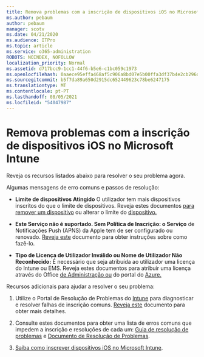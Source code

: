```yaml
---
title: Remova problemas com a inscrição de dispositivos iOS no Microsoft Intune
ms.author: pebaum
author: pebaum
manager: scotv
ms.date: 04/21/2020
ms.audience: ITPro
ms.topic: article
ms.service: o365-administration
ROBOTS: NOINDEX, NOFOLLOW
localization_priority: Normal
ms.assetid: d717bcc9-1cc1-44f6-b5e6-c1bc059c1973
ms.openlocfilehash: 0aaece95effa468af5c906a8bd07e5b00ffa3df37b4e2cb296d64108efec94e9
ms.sourcegitcommit: b5f7da89a650d2915dc652449623c78be6247175
ms.translationtype: MT
ms.contentlocale: pt-PT
ms.lasthandoff: 08/05/2021
ms.locfileid: "54047987"
---
```

# <a name="troubleshoot-issues-with-enrolling-ios-devices-in-microsoft-intune"></a>Remova problemas com a inscrição de dispositivos iOS no Microsoft Intune

Reveja os recursos listados abaixo para resolver o seu problema agora. 
  
Algumas mensagens de erro comuns e passos de resolução:
  
- **Limite de dispositivos Atingido** O utilizador tem mais dispositivos inscritos do que o limite de dispositivos. Reveja estes documentos [para remover um dispositivo](https://docs.microsoft.com/intune/devices-wipe) ou alterar o limite do [dispositivo.](https://docs.microsoft.com/intune/enrollment-restrictions-set#set-device-limit-restrictions)
    
- **Este Serviço não é suportado. Sem Política de Inscrição: o Serviço** de Notificações Push (APNS) da Apple tem de ser configurado ou renovado. [Reveja este](https://docs.microsoft.com/intune/apple-mdm-push-certificate-get) documento para obter instruções sobre como fazê-lo. 
    
- **Tipo de Licença de Utilizador Inválido ou Nome de Utilizador Não Reconhecido:** É necessário que seja atribuída ao utilizador uma licença do Intune ou EMS. Reveja estes documentos para atribuir uma licença através do Office [de Administração ou](https://docs.microsoft.com/intune/licenses-assign) do portal do [Azure.](https://docs.microsoft.com/azure/active-directory/license-users-groups)
    
Recursos adicionais para ajudar a resolver o seu problema:
  
1. Utilize o Portal de Resolução de Problemas do [Intune](https://devicemanagement.microsoft.com/#blade/Microsoft_Intune_DeviceSettings/TroubleshootBlade) para diagnosticar e resolver falhas de inscrição comuns. [Reveja este](https://docs.microsoft.com/intune/help-desk-operators) documento para obter mais detalhes. 
    
2. Consulte estes documentos para obter uma lista de erros comuns que impedem a inscrição e resoluções de cada um: [Guia de resolução de problemas](https://support.microsoft.com/help/4039809/troubleshooting-ios-device-enrollment-in-intune) e [Documento de Resolução de Problemas](https://docs.microsoft.com/troubleshoot/mem/intune/troubleshoot-device-enrollment-in-intune).
    
3. [Saiba como inscrever dispositivos iOS no Microsoft Intune](https://docs.microsoft.com/intune/ios-enroll).
    

